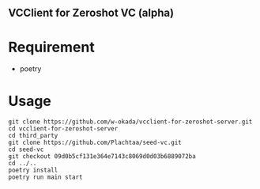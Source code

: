 VCClient for Zeroshot VC (alpha)
---

# Requirement
- poetry

# Usage

```
git clone https://github.com/w-okada/vcclient-for-zeroshot-server.git
cd vcclient-for-zeroshot-server
cd third_party
git clone https://github.com/Plachtaa/seed-vc.git 
cd seed-vc
git checkout 09d0b5cf131e364e7143c8069d0d03b6889072ba
cd ../..
poetry install
poetry run main start
```
